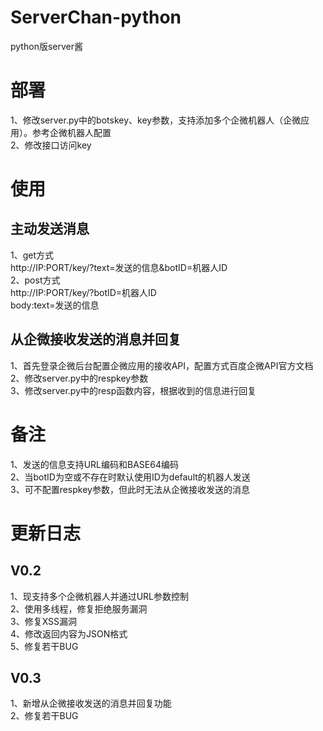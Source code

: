 # ServerChan-python
python版server酱
# 部署
1、修改server.py中的botskey、key参数，支持添加多个企微机器人（企微应用）。参考企微机器人配置  
2、修改接口访问key
# 使用
## 主动发送消息
1、get方式  
http://IP:PORT/key/?text=发送的信息&botID=机器人ID  
2、post方式  
http://IP:PORT/key/?botID=机器人ID  
body:text=发送的信息
## 从企微接收发送的消息并回复  
1、首先登录企微后台配置企微应用的接收API，配置方式百度企微API官方文档  
2、修改server.py中的respkey参数  
3、修改server.py中的resp函数内容，根据收到的信息进行回复  
# 备注
1、发送的信息支持URL编码和BASE64编码  
2、当botID为空或不存在时默认使用ID为default的机器人发送  
3、可不配置respkey参数，但此时无法从企微接收发送的消息  
# 更新日志
## V0.2  
1、现支持多个企微机器人并通过URL参数控制  
2、使用多线程，修复拒绝服务漏洞  
3、修复XSS漏洞  
4、修改返回内容为JSON格式  
5、修复若干BUG
## V0.3
1、新增从企微接收发送的消息并回复功能  
2、修复若干BUG  

